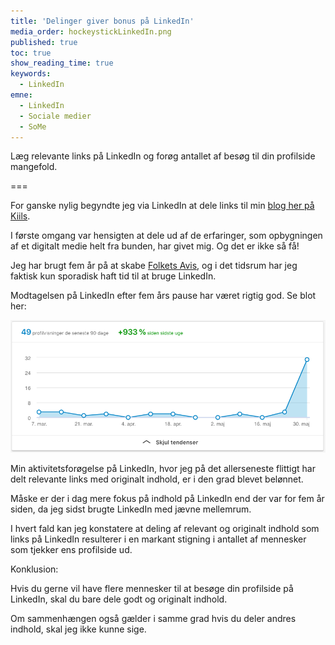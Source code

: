 ```yaml
---
title: 'Delinger giver bonus på LinkedIn'
media_order: hockeystickLinkedIn.png
published: true
toc: true
show_reading_time: true
keywords:
  - LinkedIn
emne:
  - LinkedIn
  - Sociale medier
  - SoMe
---
```


Læg relevante links på LinkedIn og forøg antallet af besøg til din profilside mangefold.

===

For ganske nylig begyndte jeg via LinkedIn at dele links til min [blog her på Kiils](/blog).

I første omgang var hensigten at dele ud af de erfaringer, som opbygningen af et digitalt medie helt fra bunden, har givet mig. Og det er ikke så få!

Jeg har brugt fem år på at skabe [Folkets Avis](https://www.folkets.dk), og i det tidsrum har jeg faktisk kun sporadisk haft tid til at bruge LinkedIn.

Modtagelsen på LinkedIn efter fem års pause har været rigtig god. Se blot her:

![](hockeystickLinkedIn.png)

Min aktivitetsforøgelse på LinkedIn, hvor jeg på det allerseneste flittigt har delt relevante links med originalt indhold, er i den grad blevet belønnet.

Måske er der i dag mere fokus på indhold på LinkedIn end der var for fem år siden, da jeg sidst brugte LinkedIn med jævne mellemrum.

I hvert fald kan jeg konstatere at deling af relevant og originalt indhold som links på LinkedIn resulterer i en markant stigning i antallet af mennesker som tjekker ens profilside ud.

Konklusion:

Hvis du gerne vil have flere mennesker til at besøge din profilside på LinkedIn, skal du bare dele godt og originalt indhold.

Om sammenhængen også gælder i samme grad hvis du deler andres indhold, skal jeg ikke kunne sige.

